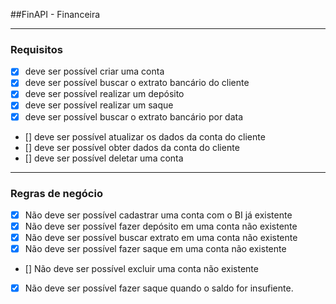 ##FinAPI - Financeira

---

### Requisitos

- [X] deve ser possível criar uma conta
- [X] deve ser possível buscar o extrato bancário do cliente
- [X] deve ser possível realizar um depósito
- [X] deve ser possível realizar um saque
- [X] deve ser possível buscar o extrato bancário por data
- [] deve ser possível atualizar os dados da conta do cliente
- [] deve ser possível obter dados da conta do cliente
- [] deve ser possível deletar uma conta

---

### Regras de negócio

- [X] Não deve ser possível cadastrar uma conta com o BI já existente
- [X] Não deve ser possível fazer depósito em uma conta não existente
- [X] Não deve ser possível buscar extrato em uma conta não existente
- [X] Não deve ser possível fazer saque em uma conta não existente
- [] Não deve ser possível excluir uma conta não existente
- [X] Não deve ser possível fazer saque quando o saldo for insufiente.